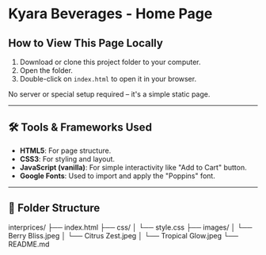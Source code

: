 # Kyara Beverages - Home Page

##   How to View This Page Locally

1. Download or clone this project folder to your computer.
2. Open the folder.
3. Double-click on `index.html` to open it in your browser.

  No server or special setup required – it's a simple static page.

---

## 🛠 Tools & Frameworks Used

- **HTML5**: For page structure.
- **CSS3**: For styling and layout.
- **JavaScript (vanilla)**: For simple interactivity like "Add to Cart" button.
- **Google Fonts**: Used to import and apply the "Poppins" font.

---

## 📁 Folder Structure

interprices/
├── index.html
├── css/
│   └── style.css
├── images/
│   └── Berry Bliss.jpeg
│   └── Citrus Zest.jpeg
│   └── Tropical Glow.jpeg
└── README.md
